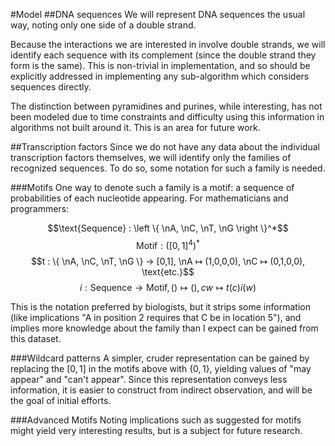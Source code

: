 #Model
##DNA sequences
We will represent DNA sequences the usual way, noting only one side of a
double strand.

Because the interactions we are interested in involve double strands, we
will identify each sequence with its complement (since the double strand
they form is the same). This is non-trivial in implementation, and so
should be explicitly addressed in implementing any sub-algorithm which
considers sequences directly.

The distinction between pyramidines and purines, while interesting, has
not been modeled due to time constraints and difficulty using this
information in algorithms not built around it. This is an area for
future work.

##Transcription factors
Since we do not have any data about the individual transcription factors
themselves, we will identify only the families of recognized sequences.
To do so, some notation for such a family is needed.

###Motifs
One way to denote such a family is a motif: a sequence of probabilities
of each nucleotide appearing. For mathematicians and programmers:

$$\text{Sequence} : \left \{ \nA, \nC, \nT, \nG \right \}^*$$
$$\text{Motif} : \left( [0,1]^4 \right)^*$$
$$t : \{ \nA, \nC, \nT, \nG \} → [0,1], \nA ↦ (1,0,0,0), \nC ↦ (0,1,0,0), \text{etc.}$$
$$i : \text{Sequence} → \text{Motif}, () ↦ (), cw ↦ t(c) i(w)$$

This is the notation preferred by biologists, but it strips some
information (like implications "A in position 2 requires that C be in
location 5"), and implies more knowledge about the family than I expect
can be gained from this dataset.

###Wildcard patterns
A simpler, cruder representation can be gained by replacing the $[0,1]$ in
the motifs above with $\{0,1\}$, yielding values of "may appear" and "can't
appear". Since this representation conveys less information, it is
easier to construct from indirect observation, and will be the goal of
initial efforts.

###Advanced Motifs
Noting implications such as suggested for motifs might yield very
interesting results, but is a subject for future research.

